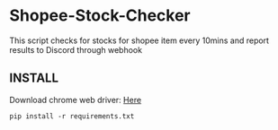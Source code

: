 # Shopee-Stock-Checker

This script checks for stocks for shopee item every 10mins and report results to Discord through webhook

## INSTALL

Download chrome web driver: [Here](https://sites.google.com/a/chromium.org/chromedriver/downloads)

```
pip install -r requirements.txt
```
